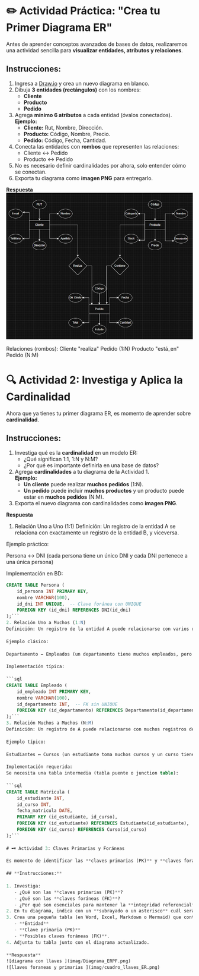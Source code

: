 # ✏️ Actividad Práctica: "Crea tu Primer Diagrama ER"

Antes de aprender conceptos avanzados de bases de datos, realizaremos una actividad sencilla para **visualizar entidades, atributos y relaciones**.

## **Instrucciones:**

1. Ingresa a [Draw.io](https://app.diagrams.net/) y crea un nuevo diagrama en blanco.
2. Dibuja **3 entidades (rectángulos)** con los nombres:
   - **Cliente**
   - **Producto**
   - **Pedido**
3. Agrega **mínimo 6 atributos** a cada entidad (óvalos conectados).  
   **Ejemplo:**
   - **Cliente:** Rut, Nombre, Dirección.
   - **Producto:** Código, Nombre, Precio.
   - **Pedido:** Código, Fecha, Cantidad.
4. Conecta las entidades con **rombos** que representen las relaciones:
   - Cliente ↔ Pedido
   - Producto ↔ Pedido
5. No es necesario definir cardinalidades por ahora, solo entender cómo se conectan.
6. Exporta tu diagrama como **imagen PNG** para entregarlo.

**Respuesta**
![Diagrama ER](imag/diagrama_ER.jpeg)

Relaciones (rombos):
Cliente "realiza" Pedido (1:N)
Producto "está_en" Pedido (N:M)


# 🔍 Actividad 2: Investiga y Aplica la Cardinalidad

Ahora que ya tienes tu primer diagrama ER, es momento de aprender sobre **cardinalidad**.

## **Instrucciones:**

1. Investiga qué es la **cardinalidad** en un modelo ER:
   - ¿Qué significan 1:1, 1:N y N:M?
   - ¿Por qué es importante definirla en una base de datos?
2. Agrega **cardinalidades** a tu diagrama de la Actividad 1.  
   **Ejemplo:**
   - **Un cliente** puede realizar **muchos pedidos** (1:N).
   - **Un pedido** puede incluir **muchos productos** y un producto puede estar en **muchos pedidos** (N:M).
3. Exporta el nuevo diagrama con cardinalidades como **imagen PNG**.

**Respuesta**
1. Relación Uno a Uno (1:1)
Definición: Un registro de la entidad A se relaciona con exactamente un registro de la entidad B, y viceversa.

Ejemplo práctico:

Persona ↔ DNI (cada persona tiene un único DNI y cada DNI pertenece a una única persona)

Implementación en BD:

```sql
CREATE TABLE Persona (
    id_persona INT PRIMARY KEY,
    nombre VARCHAR(100),
    id_dni INT UNIQUE,  -- Clave foránea con UNIQUE
    FOREIGN KEY (id_dni) REFERENCES DNI(id_dni)
);```
2. Relación Uno a Muchos (1:N)
Definición: Un registro de la entidad A puede relacionarse con varios registros de la entidad B, pero cada registro de B se relaciona con solo uno de A.

Ejemplo clásico:

Departamento ↔ Empleados (un departamento tiene muchos empleados, pero cada empleado pertenece a un solo departamento)

Implementación típica:

```sql
CREATE TABLE Empleado (
    id_empleado INT PRIMARY KEY,
    nombre VARCHAR(100),
    id_departamento INT,  -- FK sin UNIQUE
    FOREIGN KEY (id_departamento) REFERENCES Departamento(id_departamento)
);```
3. Relación Muchos a Muchos (N:M)
Definición: Un registro de A puede relacionarse con muchos registros de B, y viceversa.

Ejemplo típico:

Estudiantes ↔ Cursos (un estudiante toma muchos cursos y un curso tiene muchos estudiantes)

Implementación requerida:
Se necesita una tabla intermedia (tabla puente o junction table):

```sql
CREATE TABLE Matricula (
    id_estudiante INT,
    id_curso INT,
    fecha_matricula DATE,
    PRIMARY KEY (id_estudiante, id_curso),
    FOREIGN KEY (id_estudiante) REFERENCES Estudiante(id_estudiante),
    FOREIGN KEY (id_curso) REFERENCES Curso(id_curso)
);```

# 🗝 Actividad 3: Claves Primarias y Foráneas

Es momento de identificar las **claves primarias (PK)** y **claves foráneas (FK)** en tu modelo.

## **Instrucciones:**

1. Investiga:
   - ¿Qué son las **claves primarias (PK)**?
   - ¿Qué son las **claves foráneas (FK)**?
   - ¿Por qué son esenciales para mantener la **integridad referencial** en una base de datos?
2. En tu diagrama, indica con un **subrayado o un asterisco** cuál será la **PK** de cada entidad.
3. Crea una pequeña tabla (en Word, Excel, Markdown o Mermaid) que contenga:
   - **Entidad**
   - **Clave primaria (PK)**
   - **Posibles claves foráneas (FK)**.
4. Adjunta tu tabla junto con el diagrama actualizado.

**Respuesta**
![diagrama con llaves ](imag/Diagrama_ERPF.png)
![llaves foraneas y primarias ](imag/cuadro_llaves_ER.png)
